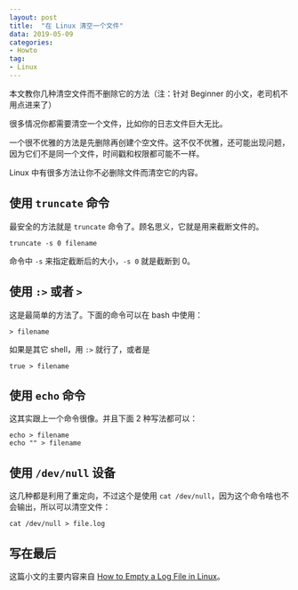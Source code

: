 ```yaml
---
layout: post
title:  "在 Linux 清空一个文件"
data: 2019-05-09
categories:
- Howto
tag:
- Linux
---
```


本文教你几种清空文件而不删除它的方法（注：针对 Beginner 的小文，老司机不用点进来了）

<!-- more -->

很多情况你都需要清空一个文件，比如你的日志文件巨大无比。

一个很不优雅的方法是先删除再创建个空文件。这不仅不优雅，还可能出现问题，因为它们不是同一个文件，时间戳和权限都可能不一样。

Linux 中有很多方法让你不必删除文件而清空它的内容。

## 使用 `truncate` 命令

最安全的方法就是 `truncate` 命令了。顾名思义，它就是用来截断文件的。

```
truncate -s 0 filename
```
命令中 `-s` 来指定截断后的大小，`-s 0` 就是截断到 0。

## 使用 `:>` 或者 `>`

这是最简单的方法了。下面的命令可以在 bash 中使用：

```
> filename
```

如果是其它 shell，用 `:>` 就行了，或者是

```
true > filename
```

## 使用 `echo` 命令

这其实跟上一个命令很像。并且下面 2 种写法都可以：

```
echo > filename
echo "" > filename
```

## 使用 `/dev/null` 设备

这几种都是利用了重定向，不过这个是使用 `cat /dev/null`，因为这个命令啥也不会输出，所以可以清空文件：

```
cat /dev/null > file.log
```


## 写在最后

这篇小文的主要内容来自 [How to Empty a Log File in Linux](https://linuxhandbook.com/empty-file-linux/)。
